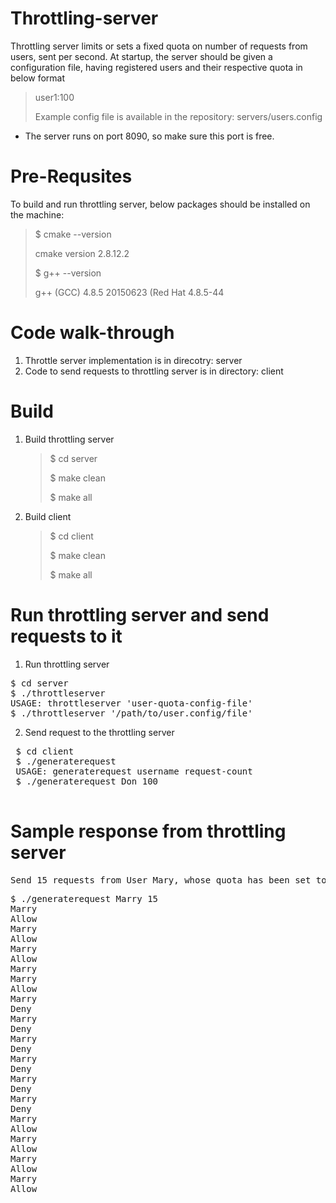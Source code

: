# Throttling-server
Throttling server limits or sets a fixed quota on number of requests from users, sent per second.
At startup, the server should be given a configuration file, having registered users and their
respective quota in below format
>
> user1:100
>
> Example config file is available in the repository: servers/users.config

* The server runs on port 8090, so make sure this port is free.


# Pre-Requsites
To build and run throttling server, below packages should be installed on the machine:
>
>$ cmake --version
>
> cmake version 2.8.12.2
>
>$ g++ --version
>
> g++ (GCC) 4.8.5 20150623 (Red Hat 4.8.5-44
>

# Code walk-through
1. Throttle server implementation is in direcotry: server
2. Code to send requests to throttling server is in directory: client

# Build
1. Build throttling server
    >
    >$ cd server
    >
    >$ make clean
    >
    >$ make all
    >
2. Build client
   >
   >$ cd client
   >
   >$ make clean
   >
   >$ make all
   >


# Run throttling server and send requests to it
1. Run throttling server
<pre>
$ cd server
$ ./throttleserver
USAGE: throttleserver 'user-quota-config-file'
$ ./throttleserver '/path/to/user.config/file'
</pre>
2. Send request to the throttling server
 <pre>
 $ cd client
 $ ./generaterequest
 USAGE: generaterequest username request-count
 $ ./generaterequest Don 100
 </pre>


# Sample response from throttling server
<pre>
Send 15 requests from User Mary, whose quota has been set to '5':
<pre>
$ ./generaterequest Marry 15
Marry
Allow
Marry
Allow
Marry
Allow
Marry
Marry
Allow
Marry
Deny
Marry
Deny
Marry
Deny
Marry
Deny
Marry
Deny
Marry
Deny
Marry
Allow
Marry
Allow
Marry
Allow
Marry
Allow
</pre>
